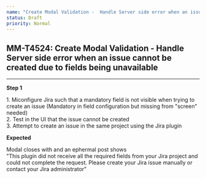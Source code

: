 ```yaml
---
name: "Create Modal Validation -  Handle Server side error when an issue cannot be created due to fields being unavailable"
status: Draft
priority: Normal
---
```


## MM-T4524: Create Modal Validation - Handle Server side error when an issue cannot be created due to fields being unavailable

---

**Step 1**

1\. Miconfigure Jira such that a mandatory field is not visible when trying to create an issue (Mandatory in field configuration but missing from "screen" needed)\
2\. Test in the UI that the issue cannot be created\
3\. Attempt to create an issue in the same project using the Jira plugin

**Expected**

Modal closes with and an ephermal post shows\
"This plugin did not receive all the required fields from your Jira project and could not complete the request. Please create your Jira issue manually or contact your Jira administrator"
